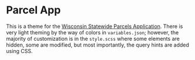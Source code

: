 # Parcel App

This is a theme for the [Wisconsin Statewide Parcels Application](https://maps.sco.wisc.edu/Parcels/). There is very light theming by the way of colors in `variables.json`; however, the majority of customization is in the `style.scss` where some elements are hidden, some are modified, but most importantly, the query hints are added using CSS.